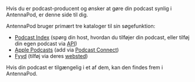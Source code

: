 Hvis du er podcast-producent og ønsker at gøre din podcast synlig i AntennaPod, er denne side til dig.

AntennaPod bruger primært tre kataloger til sin søgefunktion:

* [Podcast Index](https://podcastindex.org/) (spørg din host, hvordan du tilføjer din podcast, eller tilføj din egen podcast via [API](https://podcastindex-org.github.io/docs-api/#get-/add/byfeedurl))
* [Apple Podcasts](https://podcasts.apple.com) (add via [Podcast Connect](https://podcastsconnect.apple.com/))
* [Fyyd](https://fyyd.de/) (tilføj via deres [websted](https://fyyd.de/add-feed))

Hvis din podcast er tilgængelig i et af dem, kan den findes frem i AntennaPod.
